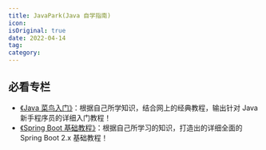 ```yaml
---
title: JavaPark(Java 自学指南)
icon: 
isOriginal: true
date: 2022-04-14
tag: 
category: 
---
```


## 必看专栏

-   [《Java 菜鸟入门》](./java/java-se/jdk-install-and-hello-world)：根据自己所学知识，结合网上的经典教程，输出针对 Java 新手程序员的详细入门教程！
-   [《Spring Boot 基础教程》](./java/spring-boot/introduction)：根据自己所学习的知识，打造出的详细全面的 Spring Boot 2.x 基础教程！
